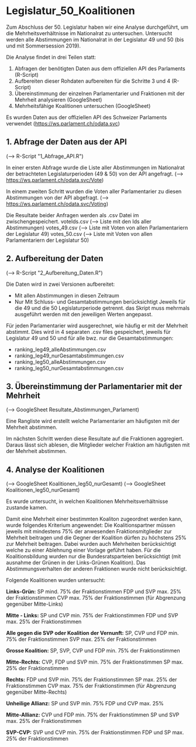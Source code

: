# Legislatur_50_Koalitionen
Zum Abschluss der 50. Legislatur haben wir eine Analyse durchgeführt, um die Mehrheitsverhältnisse im Nationalrat zu untersuchen. Untersucht werden alle Abstimmungen im Nationalrat in der Legislatur 49 und 50 (bis und mit Sommersession 2019).

Die Analyse findet in drei Teilen statt:

1. Abfragen der benötigten Daten aus dem offiziellen API des Parlaments (R-Script)
2. Aufbereiten dieser Rohdaten aufbereiten für die Schritte 3 und 4 (R-Script)
3. Übereinstimmung der einzelnen Parlamentarier und Fraktionen mit der Mehrheit analysieren (GoogleSheet)
4. Mehrheitsfähige Koalitionen untersuchen (GoogleSheet)

Es wurden Daten aus der offiziellen API des Schweizer Parlaments verwendet (https://ws.parlament.ch/odata.svc)

## 1. Abfrage der Daten aus der API
(--> R-Script "1_Abfrage_API.R")

In einer ersten Abfrage wurde die Liste aller Abstimmungen im Nationalrat der betrachteten Legislaturperioden (49 & 50) von der API angefragt.
(--> https://ws.parlament.ch/odata.svc/Vote)

In einem zweiten Schritt wurden die Voten aller Parlamentarier zu diesen Abstimmungen von der API abgefragt.
(--> https://ws.parlament.ch/odata.svc/Voting)

Die Resultate beider Anfragen werden als .csv Datei im  zwischengespeichert.
voteIds.csv  (--> Liste mit den Ids aller Abstimmungen)
votes_49.csv  (--> Liste mit Voten von allen Parlamentariern der Legislatur 49) 
votes_50.csv  (--> Liste mit Voten von allen Parlamentariern der Legislatur 50)


## 2. Aufbereitung der Daten
(--> R-Script "2_Aufbereitung_Daten.R")

Die Daten wird in zwei Versionen aufbereitet:
- Mit allen Abstimmungen in diesen Zeitraum
- Nur Mit Schluss- und Gesamtabstimmungen berücksichtigt
Jeweils für die 49 und die 50 Legislaturperiode getrennt. das Skript muss mehrmals ausgeführt werden mit den jeweiligen Werten angepasst.

Für jeden Parlamentarier wird ausgerechnet, wie häufig er mit der Mehrheit abstimmt. Dies wird in 4 separaten .csv files gespeichert, jeweils für Legislatur 49 und 50 und für alle bwz. nur die Gesamtabstimmungen:  
- ranking_leg49_alleAbstimmungen.csv
- ranking_leg49_nurGesamtabstimmungen.csv
- ranking_leg50_alleAbstimmungen.csv
- ranking_leg50_nurGesamtabstimmungen.csv

## 3. Übereinstimmung der Parlamentarier mit der Mehrheit
(--> GoogleSheet Resultate_Abstimmungen_Parlament)

Eine Rangliste wird erstellt welche Parlamentarier am häufigsten mit der Mehrheit abstimmen. 

Im nächsten Schritt werden diese Resultate auf die Fraktionen aggregiert. Daraus lässt sich ablesen, die Mitglieder welcher Fraktion am häufigsten mit der Mehrheit abstimmen.

## 4. Analyse der Koalitionen
(--> GoogleSheet Koalitionen_leg50_nurGesamt)
(--> GoogleSheet Koalitionen_leg50_nurGesamt)

Es wurde untersucht, in welchen Koalitionen Mehrheitsverhältnisse zustande kamen.

Damit eine Mehrheit einer bestimmten Koaliton zugeordnet werden kann, wurde folgendes Kriterium angewendet: Die Koalitionspartner müssen jeweils mit mindestens 75% der anwesenden Fraktionsmitglieder zur Mehrheit beitragen und die Gegner der Koalition dürfen zu höchstens 25% zur Mehrheit beitragen. Dabei wurden auch Mehrheiten berücksichtigt welche zu einer Ablehnung einer Vorlage geführt haben. Für die Koalitionsbildung wurden nur die Bundesratsparteien berücksichtigt (mit ausnahme der Grünen in der Links-Grünen Koalition). Das Abstimmungsverhalten der anderen Fraktionen wurde nicht berücksichtigt.

Folgende Koalitionen wurden untersucht:

**Links-Grün:**
  SP mind. 75% der Fraktionstimmen
  FDP und SVP max. 25% der Fraktionstimmen
  CVP max. 75% der Fraktionstimmen (für Abgrenzung gegenüber Mitte-Links)

**Mitte - Links:**
  SP und CVP min. 75% der Fraktionstimmen
  FDP und SVP max. 25% der Fraktionstimmen

**Alle gegen die SVP oder Koalition der Vernunft:** 
  SP, CVP und FDP  min. 75% der Fraktionstimmen
  SVP max. 25% der Fraktionstimmen

**Grosse Koalition:**
  SP, SVP, CVP und FDP min. 75% der Fraktionstimmen

**Mitte-Rechts:**
  CVP, FDP und SVP min. 75% der Fraktionstimmen
  SP max. 25% der Fraktionstimmen

**Rechts:**
  FDP und SVP min. 75% der Fraktionstimmen
  SP max. 25% der Fraktionstimmen
  CVP max. 75% der Fraktionstimmen (für Abgrenzung gegenüber Mitte-Rechts)

**Unheilige Allianz:**
  SP und SVP min. 75%
  FDP und CVP max. 25%

**Mitte-Allianz:**
  CVP und FDP min. 75% der Fraktionstimmen
  SP und SVP max. 25% der Fraktionstimmen
  
**SVP-CVP:**
  SVP und CVP min. 75% der Fraktionstimmen
  FDP und SP max.  25% der Fraktionstimmen
 
